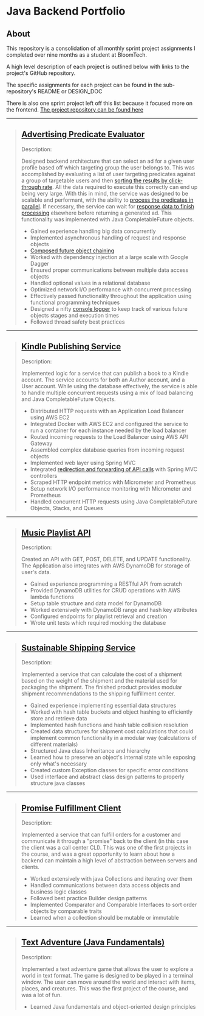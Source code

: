 # Java Backend Portfolio

## About
This repository is a consolidation of all monthly sprint project assignments I completed over nine months as a student at BloomTech.

A high level description of each project is outlined below with links to the project's GitHub repository.

The specific assignments for each project can be found in the sub-repository's README or DESIGN_DOC

There is also one sprint project left off this list because it focused more on the frontend. [The project repository can be found here](https://github.com/Celtics-Engine/Celtics-Frontend)

---

> ## [Advertising Predicate Evaluator](https://github.com/grauulzz/advertising-predicate-evaluator)
> Description: 
>
> Designed backend architecture that can select an ad for a given user profile based off which targeting group the user belongs to. This was accomplished by evaluating a list of user targeting predicates against a group of targetable users and then [sorting the results by click-through rate](https://github.com/grauulzz/advertising-predicate-evaluator/blob/f91d927fd28b98daf0a15633fac92b733453eabb/src/com/amazon/ata/advertising/service/businesslogic/AdvertisementSelectionLogic.java#L45). All the data required to execute this correctly can end up being very large. With this in mind, the service was designed to be scalable and performant, with the ability to [process the predicates in parallel](https://github.com/grauulzz/advertising-predicate-evaluator/blob/f91d927fd28b98daf0a15633fac92b733453eabb/src/com/amazon/ata/advertising/service/targeting/TargetingEvaluator.java#L24). If necessary, the service can wait for [response data to finish processing](https://github.com/grauulzz/advertising-predicate-evaluator/blob/f91d927fd28b98daf0a15633fac92b733453eabb/src/com/amazon/ata/advertising/service/activity/GenerateAdActivity.java#L44) elsewhere before returning a generated ad. This functionality was implemented with Java CompletableFuture objects.
>
> - Gained experience handling big data concurrently
> - Implemented asynchronous handling of request and response objects
> - [Composed future object chaining](https://github.com/grauulzz/advertising-predicate-evaluator/blob/f91d927fd28b98daf0a15633fac92b733453eabb/src/com/amazon/ata/advertising/service/future/FutureUtils.java#L49)
> - Worked with dependency injection at a large scale with Google Dagger
> - Ensured proper communications between multiple data access objects
> - Handled optional values in a relational database 
> - Optimized network I/O performance with concurrent processing 
> - Effectively passed functionality throughout the application using functional programming techniques 
> - Designed a nifty [console logger](https://github.com/grauulzz/advertising-predicate-evaluator/blob/f91d927fd28b98daf0a15633fac92b733453eabb/src/com/amazon/ata/advertising/service/future/FutureUtils.java#L64) to keep track of various future objects stages and execution times
> - Followed thread safety best practices 

---

> ## [Kindle Publishing Service](https://github.com/grauulzz/kindle-publishing-service) 
> Description:
>
> Implemented logic for a service that can publish a book to a Kindle account. The service accounts for both an Author account, and a User account. While using the database effectively, the service is able to handle multiple concurrent requests using a mix of load balancing and Java CompletableFuture Objects.
> 
> - Distributed HTTP requests with an Application Load Balancer using AWS EC2
> - Integrated Docker with AWS EC2 and configured the service to run a container for each instance needed by the load balancer
> - Routed incoming requests to the Load Balancer using AWS API Gateway
> - Assembled complex database queries from incoming request objects
> - Implemented web layer using Spring MVC
> - Integrated [redirection and forwarding of API calls](https://github.com/grauulzz/kindle-publishing-service/blob/3e738c21bc4b11d13e42cc527f0e67632a500c28/src/com/amazon/ata/kindlepublishingservice/controllers/Controller.java#L47-L88) with Spring MVC controllers 
> - Scraped HTTP endpoint metrics with Micrometer and Prometheus
> - Setup network I/O performance monitoring with Micrometer and Prometheus 
> - Handled concurrent HTTP requests using Java CompletableFuture Objects, Stacks, and Queues
>

---

> ## [Music Playlist API](https://github.com/grauulzz/music-playlist-api) 
> Description:
>
> Created an API with GET, POST, DELETE, and UPDATE functionality. The Application also integrates with AWS DynamoDB for storage of user's data. 
>
> - Gained experience programming a RESTful API from scratch
> - Provided DynamoDB utilities for CRUD operations with AWS lambda functions
> - Setup table structure and data model for DynamoDB 
> - Worked extensively with DynamoDB range and hash key attributes
> - Configured endpoints for playlist retrieval and creation
> - Wrote unit tests which required mocking the database
>

---

> ## [Sustainable Shipping Service](https://github.com/grauulzz/sustainable-shipping-service)
> Description:
>
> Implemented a service that can calculate the cost of a shipment based on the weight of the shipment and the material used for packaging the shipment. The finished product provides modular shipment recommendations to the shipping fulfillment center.
>
> - Gained experience implementing essential data structures
> - Worked with hash table buckets and object hashing to efficiently store and retrieve data
> - Implemented hash functions and hash table collision resolution
> - Created data structures for shipment cost calculations that could implement common functionality in a modular way (calculations of different materials)
> - Structured Java class Inheritance and hierarchy 
> - Learned how to preserve an object's internal state while exposing only what's necessary
> - Created custom Exception classes for specific error conditions
> - Used interface and abstract class design patterns to properly structure java classes  
>

---

> ## [Promise Fulfillment Client](https://github.com/grauulzz/promise-fulfillment-client)
> Description:
>
> Implemented a service that can fulfill orders for a customer and communicate it through a "promise" back to the client (in this case the client was a call center CLI). This was one of the first projects in the course, and was a great opportunity to learn about how a backend can maintain a high level of abstraction between servers and clients.
> - Worked extensively with java Collections and iterating over them
> - Handled communications between data access objects and business logic classes 
> - Followed best practice Builder design patterns
> - Implemented Comparator and Comparable Interfaces to sort order objects by comparable traits
> - Learned when a collection should be mutable or immutable
>

---

> ## [Text Adventure (Java Fundamentals)](https://github.com/grauulzz/java-fundamentals-text-adventure) 
> Description:
>
> Implemented a text adventure game that allows the user to explore a world in text format. The game is designed to be played in a terminal window. The user can move around the world and interact with items, places, and creatures. This was the first project of the course, and was a lot of fun.
>
> - Learned Java fundamentals and object-oriented design principles 
>
